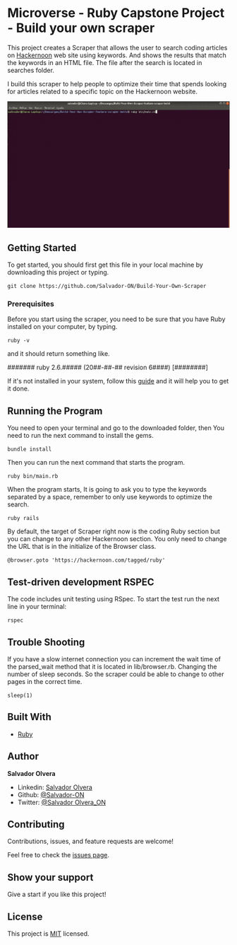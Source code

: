 # Microverse - Ruby Capstone Project - Build your own scraper

This project creates a Scraper that allows the user to search coding articles on [Hackernoon](https://hackernoon.com/tagged/ruby) web site using keywords. And shows the results that match the keywords in an HTML file. The file after the search is located in searches folder. 

I build this scraper to help people to optimize their time that spends looking for articles related to a specific topic on the Hackernoon website.

![screenshoot](./scrapper.gif)

## Getting Started

To get started, you should first get this file in your local machine by downloading this project or typing.
 
```git
git clone https://github.com/Salvador-ON/Build-Your-Own-Scraper
```

### Prerequisites

Before you start using the scraper, you need to be sure that you have Ruby installed on your computer, by typing.

```
ruby -v
```

and it should return something like.

####### ruby 2.6.##### (20##-##-## revision 6####) [########]

If it's not installed in your system, follow this [guide](https://www.ruby-lang.org/en/documentation/installation/) and it will help you to get it done.


## Running the Program 

You need to open your terminal and go to the downloaded folder, then You need to run the next command to install the gems.

```
bundle install
```

Then you can run the next command that starts the program.

```
ruby bin/main.rb
```

When the program starts, It is going to ask you to type the keywords separated by a space, remember to only use keywords to optimize the search.

```
ruby rails
```
By default, the target of Scraper right now is the coding Ruby section but you can change to any other Hackernoon section. You only need to change the URL that is in the initialize of the Browser class.

```
@browser.goto 'https://hackernoon.com/tagged/ruby'
```

## Test-driven development RSPEC

The code includes unit testing using RSpec. To start the test run the next line in your terminal:

```
rspec
```

## Trouble Shooting

If you have a slow internet connection you can increment the wait time of the parsed_wait method that it is located in lib/browser.rb. Changing the number of sleep seconds. So the scraper could be able to change to other pages in the correct time.

```
sleep(1)
```

## Built With

* [Ruby](https://www.ruby-lang.org)


## Author

**Salvador Olvera**
- Linkedin: [Salvador Olvera](https://www.linkedin.com/in/salvador-olvera-n)
- Github: [@Salvador-ON](https://github.com/Salvador-ON)
- Twitter: [@Salvador Olvera_ON](https://twitter.com/Salvador_ON)


## Contributing

Contributions, issues, and feature requests are welcome!

Feel free to check the [issues page](./issues/).

## Show your support

Give a start if you like this project!

## License

This project is [MIT](lic.url) licensed.
